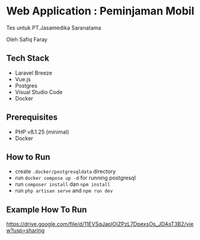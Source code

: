 # Web Application : Peminjaman Mobil

Tes untuk PT.Jasamedika Saranatama

Oleh Safiq Faray

## Tech Stack

-   Laravel Breeze
-   Vue.js
-   Postgres
-   Visual Studio Code
-   Docker

## Prerequisites

-   PHP v8.1.25 (minimal)
-   Docker

## How to Run

-   create `.docker/postgresqldata` directory
-   run `docker compose up -d` for running postgresql
-   run `composer install` dan `npm install`
-   run `php artisan serve` and `npm run dev`

## Example How To Run

https://drive.google.com/file/d/11EVSqJapIOjZPzL7DpexsOs_JDAsT3B2/view?usp=sharing
